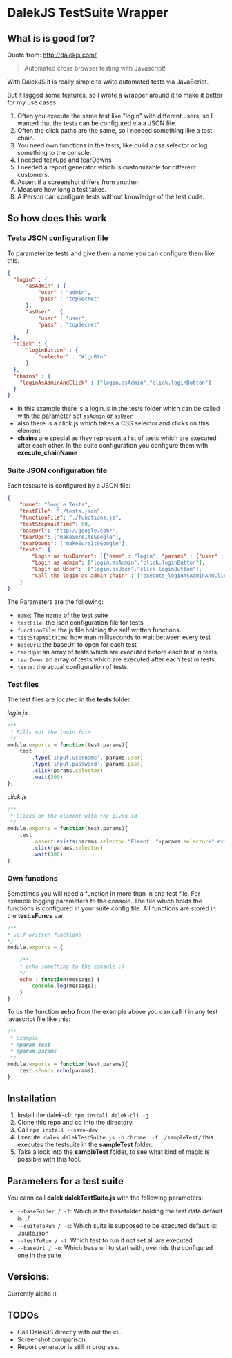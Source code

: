 # DalekJS TestSuite Wrapper #


## What is is good for? ##

Quote from: http://dalekjs.com/
> Automated cross browser testing with Javascript!

With DalekJS it is really simple to write automated tests via JavaScript.

But it lagged some features, so I wrote a wrapper around it to make it better for my use cases.

1. Often you execute the same test like "login" with different users, so I wanted that the tests can be configured via a JSON file.
2. Often the click paths are the same, so I needed something like a test chain.
3. You need own functions in the tests, like build a css selector or log something to the console.
4. I needed tearUps and tearDowns
5. I needed a report generator which is customizable for different customers.
6. Assert if a screenshot differs from another.
7. Measure how long a test takes.
8. A Person can configure tests without knowledge of the test code.

## So how does this work ##

### Tests JSON configuration file ####

To parameterize tests and give them a name you can configure them like this.

```json
{
  "login" : {
      "asAdmin" : {
          "user" : "admin",
          "pass" : "topSecret"
      },
      "asUser" : {
          "user" : "user",
          "pass" : "topSecret"
      }
  },
  "click" : {
      "loginButton" : {
          "selector" : "#lgnBtn"
      }
  },
  "chains" : {
    "loginAsAdminAndClick" : ["login.asAdmin","click.loginButton"]
  }
}
```

* in this example there is a login.js in the tests folder which can be called with the parameter set `asAdmin` or `asUser`
* also there is a click.js which takes a CSS selector and clicks on this element
* **chains** are special as they represent a list of tests which are executed after each other. In the suite configuration you configure them with **execute_chainName**

### Suite JSON configuration file ####

Each testsuite is configured by a JSON file:

```json
{
    "name": "Google Tests",
    "testFile": "./tests.json",
    "functionFile": "./functions.js",
    "testStepWaitTime": 50,
    "baseUrl": "http://google.com/",
    "tearUps": ["makeSureItsGoogle"],
    "tearDowns": ["makeSureItsGoogle"],
    "tests": {
        "Login as tuxBurner": [{"name" : "login", "params" : {"user" : "tuxBurner", "pass" : "topSecret"}}],
        "Login as admin": ["login.asAdmin","click.loginButton"],
        "Login as User":  ["login.asUser","click.loginButton"],
        "Call the login as admin chain" : ["execute_loginAsAdminAndClick"]
    }
}
```

The Parameters are the following:
* `name`: The name of the test suite
* `testFile`: the json configuration file for tests
* `functionFile`: the js file holding the self written functions.
* `testStepWaitTime`: how man milliseconds to wait between every test
* `baseUrl`: the baseUrl to open for each test
* `tearUps`: an array of tests which are executed before each test in tests.
* `tearDown`: an array of tests which are executed after each test in tests.
* `tests`: the actual configuration of tests.

### Test files ###
The test files are located in the **tests** folder.

*login.js*
```js
/**
 * Fills out the login form
 */
module.exports = function(test,params){
    test
        .type('input.username', params.user)
        .type('input.password', params.pass)
        .click(params.selector)
        .wait(300)
};
```


*click.js*
```js
/**
 * Clicks on the element with the given id
 */
module.exports = function(test,params){
    test
        .assert.exists(params.selector,"Elemnt: "+params.selector+" exists")
        .click(params.selector)
        .wait(300)
};

```

### Own functions ###
Sometimes you will need a function in more than in one test file. For example logging parameters to the console.
The file which holds the functions is configured in your suite config file.
All functions are stored in the **test.sFuncs** var.

```js
/**
* Self written functions
*/
module.exports = {

    /**
    * echo something to the console :)
    */
    echo : function(message) {
        console.log(message);
    }
}
```

To us the function **echo** from the  example above you can call it in any test javascript file like this:

```js
/**
 * Example
 * @param test
 * @param params
 */
module.exports = function(test,params){
    test.sFuncs.echo(params);
};
```

## Installation ##
1. Install the dalek-cli: ```npm install dalek-cli -g```
2. Clone this repo and cd into the directory.
3. Call ```npm install --save-dev```
3. Execute: ```dalek dalekTestSuite.js -b chrome  -f ./sampleTest/``` this executes the testsuite in the **sampleTest** folder.
4. Take a look into the **sampleTest** folder, to see what kind of magic is possible with this tool.

## Parameters for a test suite ##
You cann call **dalek dalekTestSuite.js** with the following parameters:

* `--baseFolder / -f`: Which is the basefolder holding the test data default is: ./
* `--suiteToRun / -s`: Which suite is supposed to be executed default is: ./suite.json
* `--testToRun / -t`: Which test to run if not set all are executed
* `--baseUrl / -o`: Which base url to start with, overrids the configured one in the suite

## Versions: ##

Currently alpha :)


## TODOs ##
* Call DalekJS directly with out the cli.
* Screenshot comparison.
* Report generator is still in progress.
